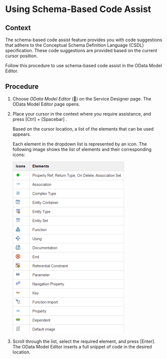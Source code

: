 <!-- loiobd77a909950d4e69a1fddf6a3e0ca86d -->

<link rel="stylesheet" type="text/css" href="../css/sap-icons.css"/>

# Using Schema-Based Code Assist



## Context

The schema-based code assist feature provides you with code suggestions that adhere to the Conceptual Schema Definition Language \(CSDL\) specification. These code suggestions are provided based on the current cursor position.

Follow this procedure to use schema-based code assist in the OData Model Editor.



## Procedure

1.  Choose *OData Model Editor* \(<span class="SAP-icons-V5"></span>\) on the Service Designer page. The OData Model Editor page opens.

2.  Place your cursor in the context where you require assistance, and press [Ctrl\] + [Spacebar\] .

    Based on the cursor location, a list of the elements that can be used appears.

    Each element in the dropdown list is represented by an icon. The following image shows the list of elements and their corresponding icons:

    ![](images/OData_Elements_and_Icons_8d09bb7.png)

3.  Scroll through the list, select the required element, and press [Enter\]. The OData Model Editor inserts a full snippet of code in the desired location.


